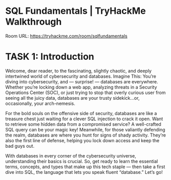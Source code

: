 # SQL Fundamentals | TryHackMe Walkthrough

Room URL: https://tryhackme.com/room/sqlfundamentals

# TASK 1: Introduction

Welcome, dear reader, to the fascinating, slightly chaotic, and deeply intertwined world of cybersecurity and databases. Imagine This: You’re diving into cybersecurity, and — surprise! — databases are everywhere. Whether you’re locking down a web app, analyzing threats in a Security Operations Center (SOC), or just trying to stop that overly curious user from seeing all the juicy data, databases are your trusty sidekick…or, occasionally, your arch-nemesis.

For the bold souls on the offensive side of security, databases are like a treasure chest just waiting for a clever SQL injection to crack it open. Want to retrieve some hidden data from a compromised service? A well-crafted SQL query can be your magic key! Meanwhile, for those valiantly defending the realm, databases are where you hunt for signs of shady activity. They’re also the first line of defense, helping you lock down access and keep the bad guys out.

With databases in every corner of the cybersecurity universe, understanding their basics is crucial. So, get ready to learn the essential terms, concepts, and types that make up this tech staple — then take a first dive into SQL, the language that lets you speak fluent “database.” Let’s go!
